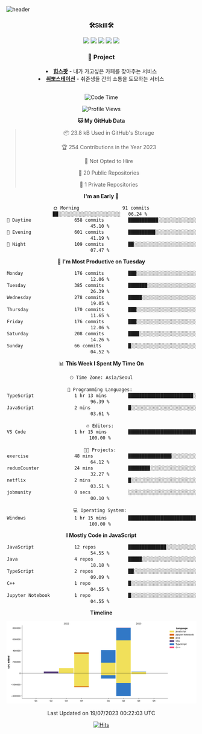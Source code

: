 ![header](https://capsule-render.vercel.app/api?type=waving&color=gradient&height=230&section=header&text=HyorinLee&fontAlign=70&fontAlignY=40&fontSize=60&fontColor=ffffff)


<div align="center">
<h3>🛠Skill🛠</h3>
<img src="https://img.shields.io/badge/HTML5-E34F26?style=flat&logo=HTML5&logoColor=white"/> <img src="https://img.shields.io/badge/CSS3-1572B6?style=flat&logo=CSS3&logoColor=white"/> <img src="https://img.shields.io/badge/JavaScript-F7DF1E?style=flat&logo=JavaScript&logoColor=white"/> <img src="https://img.shields.io/badge/React-61DAFB?style=flat&logo=React&logoColor=white"/> 
 <img src="https://img.shields.io/badge/Tailwind CSS-06B6D4?style=flat&logo=tailwindcss&logoColor=white"/> 
 <br/>


<h3 >💁 Project</h3>
<li><strong><a href = "https://github.com/Hipspot/hipspot-web">힙스팟</a></strong> - 내가 가고싶은 카페를 찾아주는 서비스 </li>
<li><strong><a href = "https://github.com/wldnjs7064/react-firebase-chat-app">취뽀스테이션</a></strong> - 취준생들 간의 소통을 도모하는 서비스 </li>
 <br/>

  <!--START_SECTION:waka-->
![Code Time](http://img.shields.io/badge/Code%20Time-1%20hr%2015%20mins-blue)

![Profile Views](http://img.shields.io/badge/Profile%20Views-66-blue)

**🐱 My GitHub Data** 

> 📦 23.8 kB Used in GitHub's Storage 
 > 
> 🏆 254 Contributions in the Year 2023
 > 
> 🚫 Not Opted to Hire
 > 
> 📜 20 Public Repositories 
 > 
> 🔑 1 Private Repositories 
 > 
**I'm an Early 🐤** 

```text
🌞 Morning                91 commits          ██░░░░░░░░░░░░░░░░░░░░░░░   06.24 % 
🌆 Daytime                658 commits         ███████████░░░░░░░░░░░░░░   45.10 % 
🌃 Evening                601 commits         ██████████░░░░░░░░░░░░░░░   41.19 % 
🌙 Night                  109 commits         ██░░░░░░░░░░░░░░░░░░░░░░░   07.47 % 
```
📅 **I'm Most Productive on Tuesday** 

```text
Monday                   176 commits         ███░░░░░░░░░░░░░░░░░░░░░░   12.06 % 
Tuesday                  385 commits         ███████░░░░░░░░░░░░░░░░░░   26.39 % 
Wednesday                278 commits         █████░░░░░░░░░░░░░░░░░░░░   19.05 % 
Thursday                 170 commits         ███░░░░░░░░░░░░░░░░░░░░░░   11.65 % 
Friday                   176 commits         ███░░░░░░░░░░░░░░░░░░░░░░   12.06 % 
Saturday                 208 commits         ████░░░░░░░░░░░░░░░░░░░░░   14.26 % 
Sunday                   66 commits          █░░░░░░░░░░░░░░░░░░░░░░░░   04.52 % 
```


📊 **This Week I Spent My Time On** 

```text
🕑︎ Time Zone: Asia/Seoul

💬 Programming Languages: 
TypeScript               1 hr 13 mins        ████████████████████████░   96.39 % 
JavaScript               2 mins              █░░░░░░░░░░░░░░░░░░░░░░░░   03.61 % 

🔥 Editors: 
VS Code                  1 hr 15 mins        █████████████████████████   100.00 % 

🐱‍💻 Projects: 
exercise                 48 mins             ████████████████░░░░░░░░░   64.12 % 
reduxCounter             24 mins             ████████░░░░░░░░░░░░░░░░░   32.27 % 
netflix                  2 mins              █░░░░░░░░░░░░░░░░░░░░░░░░   03.51 % 
jobmunity                0 secs              ░░░░░░░░░░░░░░░░░░░░░░░░░   00.10 % 

💻 Operating System: 
Windows                  1 hr 15 mins        █████████████████████████   100.00 % 
```

**I Mostly Code in JavaScript** 

```text
JavaScript               12 repos            ██████████████░░░░░░░░░░░   54.55 % 
Java                     4 repos             █████░░░░░░░░░░░░░░░░░░░░   18.18 % 
TypeScript               2 repos             ██░░░░░░░░░░░░░░░░░░░░░░░   09.09 % 
C++                      1 repo              █░░░░░░░░░░░░░░░░░░░░░░░░   04.55 % 
Jupyter Notebook         1 repo              █░░░░░░░░░░░░░░░░░░░░░░░░   04.55 % 
```



**Timeline**

![Lines of Code chart](https://raw.githubusercontent.com/hyorish03/hyorish03/main/assets/bar_graph.png)


 Last Updated on 19/07/2023 00:22:03 UTC
<!--END_SECTION:waka-->
 
 [![Hits](https://hits.seeyoufarm.com/api/count/incr/badge.svg?url=https%3A%2F%2Fgithub.com%2Fhyorish03&count_bg=%238372EE&title_bg=%235BA2B4&icon=&icon_color=%23E7E7E7&title=hits&edge_flat=false)](https://hits.seeyoufarm.com)

</div>
